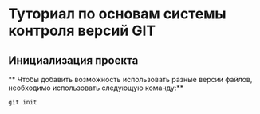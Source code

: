 # Туториал по основам системы контроля версий GIT


## Инициализация проекта
** Чтобы добавить возможность использовать разные версии файлов, необходимо использовать следующую команду:**

```fix
git init
```